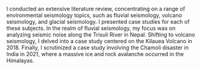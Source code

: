 I conducted an extensive literature review, concentrating on a range of environmental seismology topics, such as fluvial seismology, volcano seismology, and glacial seismology. I presented case studies for each of these subjects.
In the realm of fluvial seismology, my focus was on analyzing seismic noise along the Trisuli River in Nepal. Shifting to volcano seismology, I delved into a case study centered on the Kilauea Volcano in 2018. Finally, I scrutinized a 
case study involving the Chamoli disaster in India in 2021, where a massive ice and rock avalanche occurred in the Himalayas.
